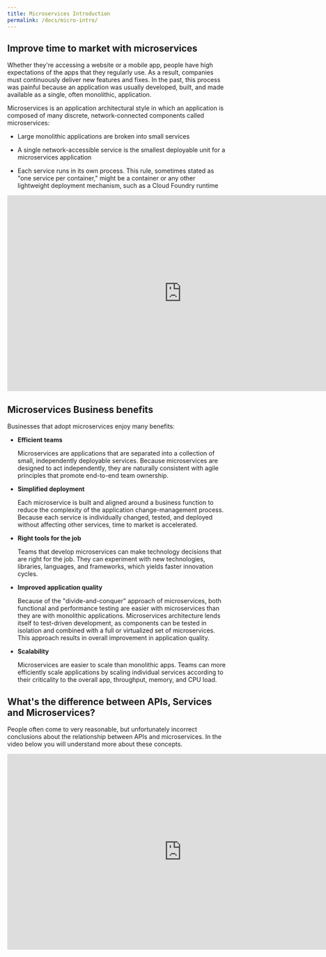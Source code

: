 ```yaml
---
title: Microservices Introduction
permalink: /docs/micro-intro/
---
```

<h2>Improve time to market with microservices</h2>
<p>Whether they're accessing a website or a mobile app, people have high expectations of the apps that they regularly use. As a result, companies must continuously deliver new features and fixes. In the past, this process was painful because an application was usually developed, built, and made available as a single, often monolithic, application.</p>

<p>Microservices is an application architectural style in which an application is composed of many discrete, network-connected components called microservices:</p>
<ul>
<li><p>Large monolithic applications are broken into small services</p></li>
<li><p>A single network-accessible service is the smallest deployable unit for a microservices application</p></li>
<li><p>Each service runs in its own process. This rule, sometimes stated as "one service per container," might be a container or any other lightweight deployment mechanism, such as a Cloud Foundry runtime</p></li>
</ul>

<iframe width="800" height="450" src="https://www.youtube.com/embed/Pvbr5d2mIZs" frameborder="0" allow="autoplay; encrypted-media" allowfullscreen></iframe>

<h2>Microservices Business benefits</h2>
<p>Businesses that adopt microservices enjoy many benefits:</p>

<ul>
<li><b>Efficient teams</b>
<p>Microservices are applications that are separated into a collection of small, independently deployable services. Because microservices are designed to act independently, they are naturally consistent with agile principles that promote end-to-end team ownership.</p>
</li>
<li><b>Simplified deployment</b>
<p>Each microservice is built and aligned around a business function to reduce the complexity of the application change-management process. Because each service is individually changed, tested, and deployed without affecting other services, time to market is accelerated.</p>
</li>
<li><b>Right tools for the job</b>
<p>Teams that develop microservices can make technology decisions that are right for the job. They can experiment with new technologies, libraries, languages, and frameworks, which yields faster innovation cycles.</p>
</li>
<li><b>Improved application quality</b>
<p>Because of the "divide-and-conquer" approach of microservices, both functional and performance testing are easier with microservices than they are with monolithic applications. Microservices architecture lends itself to test-driven development, as components can be tested in isolation and combined with a full or virtualized set of microservices. This approach results in overall improvement in application quality.</p>
</li>
<li><b>Scalability</b>
<p>Microservices are easier to scale than monolithic apps. Teams can more efficiently scale applications by scaling individual services according to their criticality to the overall app, throughput, memory, and CPU load.</p>
</li>
</ul>

<h2>What's the difference between APIs, Services and Microservices?</h2>
<p>People often come to very reasonable, but unfortunately incorrect conclusions about the relationship between APIs and microservices.  In the video below you will understand more about these concepts.</p>
<iframe width="800" height="450" src="https://www.youtube.com/embed/qGFRbOq4fmQ" frameborder="0" allow="autoplay; encrypted-media" allowfullscreen></iframe>
